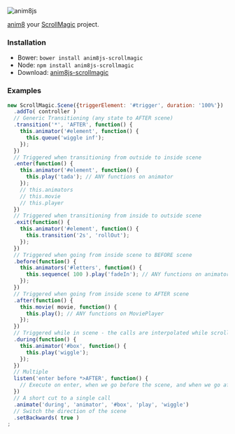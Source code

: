 ![anim8js](https://github.com/anim8js/anim8js/blob/master/images/anim8js-logo.png)

[anim8](https://github.com/anim8js/anim8js) your [ScrollMagic](http://scrollmagic.io/) project.

### Installation

- Bower: `bower install anim8js-scrollmagic`
- Node: `npm install anim8js-scrollmagic`
- Download: [anim8js-scrollmagic](https://raw.githubusercontent.com/anim8js/anim8js-scrollmagic/master/build/anim8js-scrollmagic.js)

### Examples
```javascript
new ScrollMagic.Scene({triggerElement: '#trigger', duration: '100%'})
  .addTo( controller )
  // Generic Transitioning (any state to AFTER scene)
  .transition('*', 'AFTER', function() {
    this.animator('#element', function() {
      this.queue('wiggle inf');
    });
  })
  // Triggered when transitioning from outside to inside scene
  .enter(function() {
    this.animator('#element', function() {
      this.play('tada'); // ANY functions on animator
    });
    // this.animators
    // this.movie
    // this.player
  })
  // Triggered when transitioning from inside to outside scene
  .exit(function() {
    this.animator('#element', function() {
      this.transition('2s', 'rollOut');
    });
  })
  // Triggered when going from inside scene to BEFORE scene
  .before(function() {
    this.animators('#letters', function() {
      this.sequence( 100 ).play('fadeIn'); // ANY functions on animators
    });
  })
  // Triggered when going from inside scene to AFTER scene
  .after(function() {
    this.movie( movie, function() {
      this.play(); // ANY functions on MoviePlayer
    });
  })
  // Triggered while in scene - the calls are interpolated while scrolling
  .during(function() {
    this.animator('#box', function() {
      this.play('wiggle');
    });
  })
  // Multiple
  listen('enter before *>AFTER', function() {
    // Execute on enter, when we go before the scene, and when we go after the scene
  })
  // A short cut to a single call
  .animate('during', 'animator', '#box', 'play', 'wiggle')
  // Switch the direction of the scene
  .setBackwards( true )
;
```

